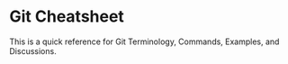 # Git Cheatsheet
This is a quick reference for Git Terminology, Commands, Examples, and Discussions.
